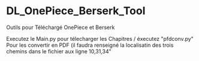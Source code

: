 # DL_OnePiece_Berserk_Tool
Outils pour Téléchargé OnePiece et Berserk 

Executez le Main.py pour télecharger les Chapitres / éxecutez "pfdconv.py" Pour les convertir en PDF (il faudra renseigné la localisatin des trois chemins dans le fichier aux ligne 10,31,34"
